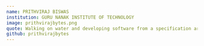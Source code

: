 ```yaml
---
name: PRITHVIRAJ BISWAS 
institution: GURU NANAK INSTITUTE OF TECHNOLOGY
image: prithvirajbytes.png 
quote: Walking on water and developing software from a specification are easy if both are frozen.
github: prithvirajbytes
---
```



